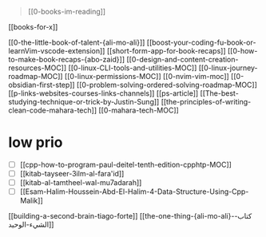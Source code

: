> [[0-books-im-reading]]

[[books-for-x]]


[[0-the-little-book-of-talent-{ali-mo-ali}]]
[[boost-your-coding-fu-book-or-learnVim-vscode-extension]]
[[short-form-app-for-book-recaps]]
[[0-how-to-make-book-recaps-{abo-zaid}]]
[[0-design-and-content-creation-resources-MOC]]
[[0-linux-CLI-tools-and-utilities-MOC]]
[[0-linux-journey-roadmap-MOC]]
[[0-linux-permissions-MOC]]
[[0-nvim-vim-moc]]
[[0-obsidian-first-step]]
[[0-problem-solving-ordered-solving-roadmap-MOC]]
[[p-links-websites-courses-links-channels]]
[[ps-article]]
[[The-best-studying-technique-or-trick-by-Justin-Sung]]
[[the-principles-of-writing-clean-code-mahara-tech]]
[[0-mahara-tech-MOC]]

# low prio

- [ ] [[cpp-how-to-program-paul-deitel-tenth-edition-cpphtp-MOC]]
- [ ] [[kitab-tayseer-3ilm-al-fara'id]]
- [ ] [[kitab-al-tamtheel-wal-mu7adarah]]
- [ ] [[Esam-Halim-Houssein-Abd-El-Halim-4-Data-Structure-Using-Cpp-Malik]]

[[building-a-second-brain-tiago-forte]]
[[the-one-thing-{ali-mo-ali}-كتاب-الشيء-الوحيد]]